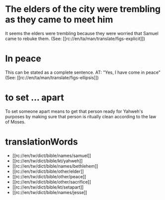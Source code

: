# The elders of the city were trembling as they came to meet him

It seems the elders were trembling because they were worried that Samuel came to rebuke them. (See: [[rc://en/ta/man/translate/figs-explicit]])

# In peace

This can be stated as a complete sentence. AT: "Yes, I have come in peace" (See: [[rc://en/ta/man/translate/figs-ellipsis]])

# to set ... apart

To set someone apart means to get that person ready for Yahweh's purposes by making sure that person is ritually clean according to the law of Moses.

# translationWords

* [[rc://en/tw/dict/bible/names/samuel]]
* [[rc://en/tw/dict/bible/kt/yahweh]]
* [[rc://en/tw/dict/bible/names/bethlehem]]
* [[rc://en/tw/dict/bible/other/elder]]
* [[rc://en/tw/dict/bible/other/peace]]
* [[rc://en/tw/dict/bible/other/sacrifice]]
* [[rc://en/tw/dict/bible/kt/setapart]]
* [[rc://en/tw/dict/bible/names/jesse]]
